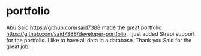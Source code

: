 # portfolio
Abu Said https://github.com/said7388 made the great portfolio https://github.com/said7388/developer-portfolio.
I just added Strapi support for the portfolio. I like to have all data in a database. 
Thank you Said for the great job!
